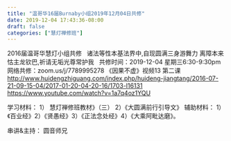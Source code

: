 ```yaml
---
title: "温哥华16届Burnaby小组2019年12月04日共修"
date: 2019-12-04 17:43:36-08:00
draft: false
categories: ["慧灯禅修班"]
---
```

2016届温哥华慧灯小组共修
 
诸法等性本基法界中,自现圆满三身游舞力
离障本来怙主龙钦巴,祈请无垢光尊常护我
 
共修时间：2019-12-04 星期三6:30-9:30pm
网络共修：zoom.us/j/7789995278
《因果不虚》视频13 第二课
 
http://www.huidengzhiguang.com/index.php/huideng-jiangtang/2016-07-21-09-15-04/2017-01-20-04-20-16/1703-l16131
https://www.youtube.com/watch?v=1a7q4oz1YQU

学习材料： 1） 慧灯禅修班教材》（三） 2）《大圆满前行引导文》
辅助材料： 1）《百业经》2）《贤愚经》3）《正法念处经》4）《大乘阿毗达磨》。

串讲&主持： 圆音师兄
